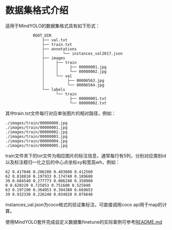 # 数据集格式介绍

适用于MindYOLO的数据集格式具有如下形式：
```
            ROOT_DIR
                ├── val.txt
                ├── train.txt
                ├── annotations
                │        └── instances_val2017.json
                ├── images
                │     ├── train
                │     │     ├── 00000001.jpg
                │     │     └── 00000002.jpg
                │     └── val
                │          ├── 00006563.jpg
                │          └── 00006564.jpg
                └── labels
                      └── train
                            ├── 00000001.txt
                            └── 00000002.txt
```

其中train.txt文件每行对应单张图片的相对路径，例如：
```
./images/train/00000000.jpg
./images/train/00000001.jpg
./images/train/00000002.jpg
./images/train/00000003.jpg
./images/train/00000004.jpg
./images/train/00000005.jpg
```
train文件夹下的txt文件为相应图片的标注信息，通常每行有5列，分别对应类别id以及标注框归一化之后的中心点坐标xy和宽高wh，例如：
```
62 0.417040 0.206280 0.403600 0.412560
62 0.818810 0.197933 0.174740 0.189680
39 0.684540 0.277773 0.086240 0.358960
0 0.620220 0.725853 0.751680 0.525840
63 0.197190 0.364053 0.394380 0.669653
39 0.932330 0.226240 0.034820 0.076640
```

instances_val.json为coco格式的验证集标注，可直接调用coco api用于map的计算。

使用MindYOLO套件完成自定义数据集finetune的实际案例可参考[README.md](https://github.com/mindspore-lab/mindyolo/blob/master/examples/finetune_SHWD/README.md)